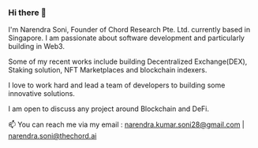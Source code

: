 ### Hi there 👋

<!--
**narendracode/narendracode** is a ✨ _special_ ✨ repository because its `README.md` (this file) appears on your GitHub profile.
-->
I'm Narendra Soni, Founder of Chord Research Pte. Ltd. currently based in Singapore.
I am passionate about software development and particularly building in Web3. 

Some of my recent works include building Decentralized Exchange(DEX), Staking solution, NFT Marketplaces and blockchain indexers. 

I love to work hard and lead a team of developers to building some innovative solutions.

I am open to discuss any project around Blockchain and DeFi. 

📫 You can reach me via my email : narendra.kumar.soni28@gmail.com | narendra.soni@thechord.ai
